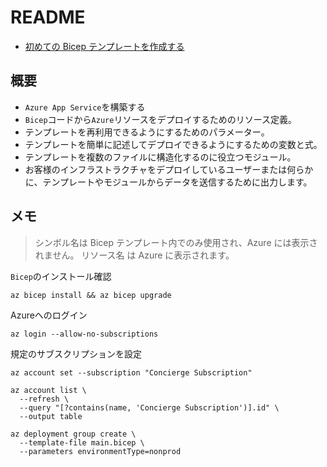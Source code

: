 # README

- [初めての Bicep テンプレートを作成する](https://learn.microsoft.com/ja-jp/training/modules/build-first-bicep-template/)

## 概要

- `Azure App Service`を構築する
- `Bicep`コードから`Azure`リソースをデプロイするためのリソース定義。
- テンプレートを再利用できるようにするためのパラメーター。
- テンプレートを簡単に記述してデプロイできるようにするための変数と式。
- テンプレートを複数のファイルに構造化するのに役立つモジュール。
- お客様のインフラストラクチャをデプロイしているユーザーまたは何らかに、テンプレートやモジュールからデータを送信するために出力します。

## メモ

>シンボル名は Bicep テンプレート内でのみ使用され、Azure には表示されません。 リソース名 は Azure に表示されます。

`Bicep`のインストール確認

```shell
az bicep install && az bicep upgrade
```

Azureへのログイン

```shell
az login --allow-no-subscriptions
```

規定のサブスクリプションを設定

```shell
az account set --subscription "Concierge Subscription"
```

```shell
az account list \
  --refresh \
  --query "[?contains(name, 'Concierge Subscription')].id" \
  --output table
```

```shell
az deployment group create \
  --template-file main.bicep \
  --parameters environmentType=nonprod
```
